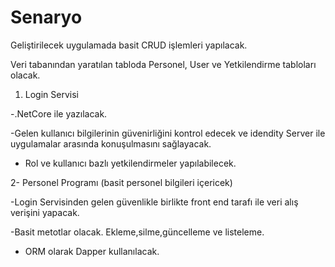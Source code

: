 # Senaryo
Geliştirilecek uygulamada basit CRUD işlemleri yapılacak.

Veri tabanından yaratılan tabloda Personel, User ve Yetkilendirme tabloları olacak.

1. Login Servisi

-.NetCore ile yazılacak.

-Gelen kullanıcı bilgilerinin güvenirliğini kontrol edecek ve idendity Server ile uygulamalar arasında konuşulmasını sağlayacak.

- Rol ve kullanıcı bazlı yetkilendirmeler yapılabilecek.

2- Personel Programı (basit personel bilgileri içericek)

-Login Servisinden gelen güvenlikle birlikte front end tarafı ile veri alış verişini yapacak.

-Basit metotlar olacak. Ekleme,silme,güncelleme ve listeleme.

- ORM olarak Dapper kullanılacak.

